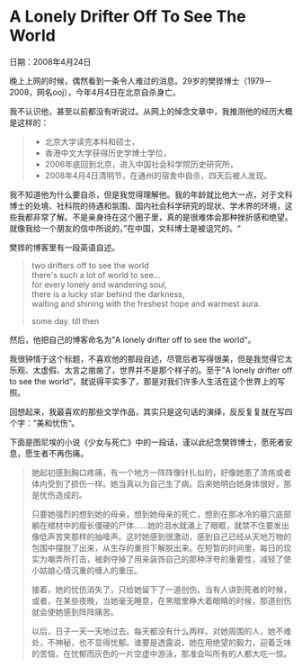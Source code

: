 # A Lonely Drifter Off To See The World

日期：2008年4月24日

晚上上网的时候，偶然看到一条令人难过的消息。29岁的樊铧博士（1979－2008，网名ooj），今年4月4日在北京自杀身亡。

我不认识他，甚至以前都没有听说过。从网上的悼念文章中，我推测他的经历大概是这样的：

> - 北京大学读完本科和硕士，
> - 香港中文大学获得历史学博士学位，
> - 2006年底回到北京，进入中国社会科学院历史研究所，
> - 2008年4月4日清明节，在通州的宿舍中自杀，四天后被人发现。

我不知道他为什么要自杀，但是我觉得理解他。我的年龄就比他大一点，对于文科博士的处境、社科院的待遇和氛围、国内社会科学研究的现状、学术界的环境，这些我都非常了解。不是亲身待在这个圈子里，真的是很难体会那种挫折感和绝望。就像我给一个朋友的信中所说的，”在中国，文科博士是被诅咒的。“

樊铧的博客里有一段英语自述。

> two drifters off to see the world  
> there's such a lot of world to see...  
> for every lonely and wandering soul,   
> there is a lucky star behind the darkness,   
> waiting and shining with the freshest hope and warmest aura.
> 
> some day. till then

然后，他把自己的博客命名为”A lonely drifter off to see the world“。

我很钟情于这个标题，不喜欢他的那段自述，尽管后者写得很美，但是我觉得它太乐观、太虚假、太言之凿凿了，世界并不是那个样子的。至于”A lonely drifter off to see the world“，就说得平实多了，那是对我们许多人生活在这个世界上的写照。

回想起来，我最喜欢的那些文学作品，其实只是这句话的演绎，反反复复就在写四个字：”美和忧伤“。

下面是图尼埃的小说《少女与死亡》中的一段话，谨以此纪念樊铧博士，愿死者安息，愿生者不再伤痛。

> 她起初感到胸口疼痛，有一个地方一阵阵像针扎似的，好像她患了溃疡或者体内受到了损伤一样。她当真以为自己生了病。后来她明白她身体很好，那是忧伤造成的。
> 
> 只要她强烈的想到她的母亲，想到她母亲的死亡，想到在那冰冷的墓穴底部躺在棺材中的瘦长僵硬的尸体……她的泪水就涌上了眼眶，就禁不住要发出像低声苦笑那样的抽噎声。这时她感到很激动，感到自己已经从天地万物的包围中摆脱了出来，从生存的重担下解脱出来。在短暂的时间里，每日的现实为嘲弄所打击，被剥夺掉了用来装饰自己的那种浮夸的重要性，减轻了使小姑娘心情沉重的缠人的重压。
>  
> 接着，她的忧伤消失了，只给她留下了一道创伤。当有人讲到死者的时候，或者，在某些夜晚，当她毫无睡意，在黑暗里睁大着眼睛的时候，那道创伤就会使她感到阵阵痛苦。
>  
> 以后，日子一天一天地过去。每天都没有什么两样。对她周围的人，她不难处，不神秘，也不显得忧郁。谁要是透露说，她在用绝望的毅力，迎着乏味的苦恼，在忧郁而灰色的一片空虚中游泳，那准会叫所有的人都大吃一惊。

